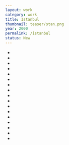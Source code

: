 ```yaml
---
layout: work
category: work
title: Istanbul
thumbnail: teaser/stan.png
year: 2000
permalink: /istanbul
status: New
---
```

<ul id="imagelist">

   <li class="nav1571"><img src="{{ site.imageurl }}/stan/003.jpg" alt="" title="" /><span class="title"></span></li>
   
   <li class="nav1575"><img src="{{ site.imageurl }}/stan/001.jpg" alt="" title="" /><span class="title"></span></li>
      
   <li class="nav1570"><img src="{{ site.imageurl }}/stan/002.jpg" alt="" title="" /><span class="title"></span></li>
      
   <li class="nav1574"><img src="{{ site.imageurl }}/stan/005.jpg" alt="" title="" /><span class="title"></span></li>
   
   <li class="nav1577"><img src="{{ site.imageurl }}/stan/006.jpg" alt="" title="" /><span class="title"></span></li>
   
   <li class="nav1580"><img src="{{ site.imageurl }}/stan/007.jpg" alt="" title="" /><span class="title"></span></li>
   
   <li class="nav1568"><img src="{{ site.imageurl }}/stan/008.jpg" alt="" title="" /><span class="title"></span></li>
   
   <li class="nav1578"><img src="{{ site.imageurl }}/stan/009.jpg" alt="" title="" /><span class="title"></span></li>
   
   <li class="nav1569"><img src="{{ site.imageurl }}/stan/018.jpg" alt="" title="" /><span class="title"></span></li>    
   
   <li class="nav1582"><img src="{{ site.imageurl }}/stan/010.jpg" alt="" title="" /><span class="title"></span></li>
   
   <li class="nav1581"><img src="{{ site.imageurl }}/stan/011.jpg" alt="" title="" /><span class="title"></span></li>
   
   <li class="nav1579"><img src="{{ site.imageurl }}/stan/012.jpg" alt="" title="" /><span class="title"></span></li>
   
   <li class="nav1572"><img src="{{ site.imageurl }}/stan/013.jpg" alt="" title="" /><span class="title"></span></li>
      
   <li class="nav1569"><img src="{{ site.imageurl }}/stan/015.jpg" alt="" title="" /><span class="title"></span></li>  

   <li class="nav1569"><img src="{{ site.imageurl }}/stan/016.jpg" alt="" title="" /><span class="title"></span></li>  

   <li class="nav1569"><img src="{{ site.imageurl }}/stan/017.jpg" alt="" title="" /><span class="title"></span></li> 
      
   <li class="nav1573"><img src="{{ site.imageurl }}/stan/004.jpg" alt="" title="" /><span class="title"></span></li>   
      
</ul>